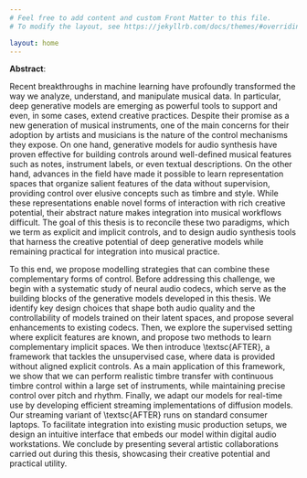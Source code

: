```yaml
---
# Feel free to add content and custom Front Matter to this file.
# To modify the layout, see https://jekyllrb.com/docs/themes/#overriding-theme-defaults

layout: home
---
```


**Abstract**:

Recent breakthroughs in machine learning have profoundly transformed the way we analyze, understand, and manipulate musical data. In particular, deep generative models are emerging as powerful tools to support and even, in some cases, extend creative practices. Despite their promise as a new generation of musical instruments, one of the main concerns for their adoption by artists and musicians is the nature of the control mechanisms they expose. On one hand, generative models for audio synthesis have proven effective for building controls around well-defined musical features such as notes, instrument labels, or even textual descriptions. On the other hand, advances in the field have made it possible to learn representation spaces that organize salient features of the data without supervision, providing control over elusive concepts such as timbre and style. While these representations enable novel forms of interaction with rich creative potential, their abstract nature makes integration into musical workflows difficult. The goal of this thesis is to reconcile these two paradigms, which we term as explicit and implicit controls, and to design audio synthesis tools that harness the creative potential of deep generative models while remaining practical for integration into musical practice.

To this end, we propose modelling strategies that can combine these complementary forms of control. Before addressing this challenge, we begin with a systematic study of neural audio codecs, which serve as the building blocks of the generative models developed in this thesis. We identify key design choices that shape both audio quality and the controllability of models trained on their latent spaces, and propose several enhancements to existing codecs. Then, we explore the supervised setting where explicit features are known, and propose two methods to learn complementary implicit spaces. We then introduce \textsc{AFTER}, a framework that tackles the unsupervised case, where data is provided without aligned explicit controls. As a main application of this framework, we show that we can perform realistic timbre transfer with continuous timbre control within a large set of instruments, while maintaining precise control over pitch and rhythm. Finally, we adapt our models for real-time use by developing efficient streaming implementations of diffusion models. Our streaming variant of \textsc{AFTER} runs on standard consumer laptops. To facilitate integration into existing music production setups, we design an intuitive interface that embeds our model within digital audio workstations. We conclude by presenting several artistic collaborations carried out during this thesis, showcasing their creative potential and practical utility.


